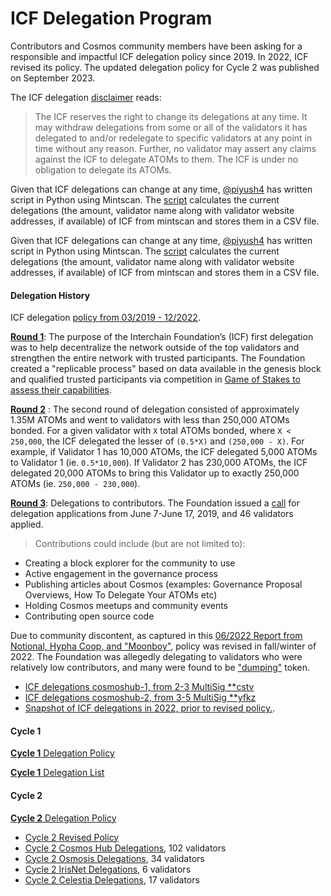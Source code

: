 # ICF Delegation Program
Contributors and Cosmos community members have been asking for a responsible and impactful ICF delegation policy since 2019. 
In 2022, ICF revised its policy. The updated delegation policy for Cycle 2 was published on September 2023.

The ICF delegation [disclaimer](https://github.com/interchainio/delegation/tree/master/delegations) reads:
> The ICF reserves the right to change its delegations at any time. It may withdraw delegations from some or all of the validators it has delegated to and/or redelegate to specific validators at any point in time without any reason. Further, no validator may assert any claims against the ICF to delegate ATOMs to them. The ICF is under no obligation to delegate its ATOMs.

Given that ICF delegations can change at any time, [@piyush4](https://github.com/piyush4) has written script in Python using Mintscan. The [script](https://github.com/piyush4/bounty-6/blob/main/current_delegations.py) calculates the current delegations (the amount, validator name along with validator website addresses, if available) of ICF from mintscan and stores them in a CSV file.
 
Given that ICF delegations can change at any time, [@piyush4](https://github.com/piyush4) has written script in Python using Mintscan. The [script](https://github.com/piyush4/bounty-6/blob/main/current_delegations.py) calculates the current delegations (the amount, validator name along with validator website addresses, if available) of ICF from mintscan and stores them in a CSV file.
 

#### Delegation History

ICF delegation [policy from 03/2019 - 12/2022](https://github.com/interchainio/delegation).

[**Round 1**](https://github.com/interchainio/delegation/tree/master/delegations/1-gos): The purpose of the Interchain Foundation’s (ICF) first delegation was to help decentralize the network outside of the top validators and strengthen the entire network with trusted participants. The Foundation created a "replicable process" based on data available in the genesis block and qualified trusted participants via competition in [Game of Stakes to assess their capabilities](https://github.com/interchainio/delegation/tree/master/delegations/1-gos).

[**Round 2**](https://github.com/interchainio/delegation/tree/master/delegations/2-match-small) :
The second round of delegation consisted of approximately 1.35M ATOMs and went to validators with less than 250,000 ATOMs bonded. For a given validator with `X` total ATOMs bonded, where `X < 250,000`, the ICF delegated the lesser of `(0.5*X)` and `(250,000 - X)`.
For example, if Validator 1 has 10,000 ATOMs, the ICF delegated 5,000 ATOMs to Validator 1 (ie. `0.5*10,000`). If Validator 2 has 230,000 ATOMs, the ICF delegated 20,000 ATOMs to bring this Validator up to exactly 250,000 ATOMs (ie. `250,000 - 230,000`).

[**Round 3**](https://github.com/interchainio/delegation/tree/master/delegations/3-contributors): Delegations to contributors. 
The Foundation issued a [call](https://twitter.com/interchain_io/status/1137103291769327617) for delegation applications from June 7-June 17, 2019, and 46 validators applied.

> Contributions could include (but are not limited to):

* Creating a block explorer for the community to use
* Active engagement in the governance process
* Publishing articles about Cosmos (examples: Governance Proposal Overviews, How To Delegate Your ATOMs etc)
* Holding Cosmos meetups and community events
* Contributing open source code

Due to community discontent, as captured in this [06/2022 Report from Notional, Hypha Coop, and "Moonboy"](https://thoracic-boron-678.notion.site/ICF-Delegation-Report-b4b8c62295564990800fb1226d585e4b), policy was revised in fall/winter of 2022. The Foundation was allegedly delegating to validators who were relatively low contributors, and many were found to be ["dumping"](https://forum.cosmos.network/t/icf-delegation-recipients-who-sell-all/6739) token. 

* [ICF delegations cosmoshub-1, from 2-3 MultiSig **cstv](https://github.com/gaiaus/ICF/blob/main/stiftung/programs/delegation/delegations_cosmoshub1_cstv.csv)
* [ICF delegations cosmoshub-2, from 3-5 MultiSig **yfkz](https://github.com/gaiaus/ICF/blob/main/stiftung/programs/delegation/delegations_cosmoshub2_yfkz.csv)
* [Snapshot of ICF delegations in 2022, prior to revised policy.](https://github.com/gaiaus/ICF/blob/main/stiftung/programs/delegation/delegations_2022.csv).

#### Cycle 1

[**Cycle
1** Delegation Policy](https://github.com/gaiaus/ICF/blob/main/stiftung/programs/delegation/cycle1_policy.pdf)

[**Cycle
1** Delegation List](https://github.com/gaiaus/ICF/blob/main/stiftung/programs/delegation/Delegations%20Cycle%201.pdf)

#### Cycle 2

[**Cycle
2** Delegation Policy](https://github.com/gaiaus/ICF/blob/main/stiftung/programs/delegation/cycle2_policy.pdf)

* [Cycle 2 Revised Policy](https://drive.google.com/file/d/1RwJBUJ-bZCtQSSyQcWGD5gG4VDKUMutI/view)
* [Cycle 2 Cosmos Hub Delegations](https://drive.google.com/file/d/1aiXLjn-ient8Zw0aIawqLcnLVL6JvzrC/view), 102 validators
* [Cycle 2 Osmosis Delegations](https://drive.google.com/file/d/1OUkhvfk7-1-BWYjyYBAFlUn6ywu_P36f/view), 34 validators
* [Cycle 2 IrisNet Delegations](https://drive.google.com/file/d/1QPfgmSb8XzsfU7_41Evz5O_0YD6qczjK/view), 6 validators
* [Cycle 2 Celestia Delegations](https://drive.google.com/file/d/1zG3lKQI_AJBLa_QhJ0dslagbakDFPZPw/view), 17 validators

